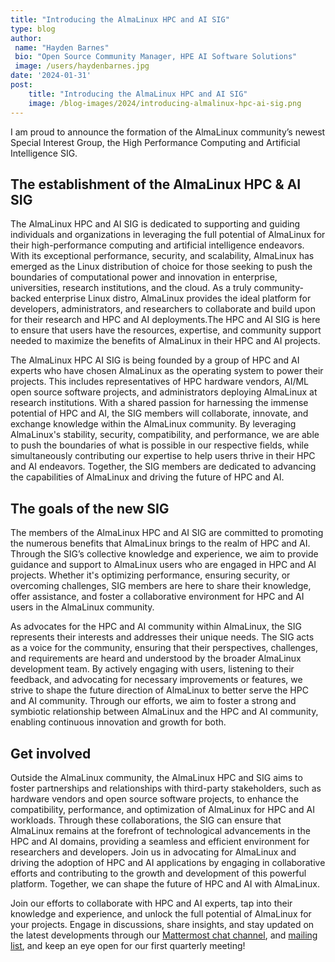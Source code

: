 ```yaml
---
title: "Introducing the AlmaLinux HPC and AI SIG"
type: blog
author: 
 name: "Hayden Barnes"
 bio: "Open Source Community Manager, HPE AI Software Solutions"
 image: /users/haydenbarnes.jpg
date: '2024-01-31'
post:
    title: "Introducing the AlmaLinux HPC and AI SIG"
    image: /blog-images/2024/introducing-almalinux-hpc-ai-sig.png
---
```


I am proud to announce the formation of the AlmaLinux community’s newest Special Interest Group, the High Performance Computing and Artificial Intelligence SIG.

## The establishment of the AlmaLinux HPC & AI SIG

The AlmaLinux HPC and AI SIG is dedicated to supporting and guiding individuals and organizations in leveraging the full potential of AlmaLinux for their high-performance computing and artificial intelligence endeavors. With its exceptional performance, security, and scalability, AlmaLinux has emerged as the Linux distribution of choice for those seeking to push the boundaries of computational power and innovation in enterprise, universities, research institutions, and the cloud. As a truly community-backed enterprise Linux distro, AlmaLinux provides the ideal platform for developers, administrators, and researchers to collaborate and build upon for their research and HPC and AI deployments.The HPC and AI SIG is here to ensure that users have the resources, expertise, and community support needed to maximize the benefits of AlmaLinux in their HPC and AI projects.

The AlmaLinux HPC AI SIG is being founded by a group of HPC and AI experts who have chosen AlmaLinux as the operating system to power their projects. This includes representatives of HPC hardware vendors, AI/ML open source software projects, and administrators deploying AlmaLinux at research institutions. With a shared passion for harnessing the immense potential of HPC and AI, the SIG members will collaborate, innovate, and exchange knowledge within the AlmaLinux community. By leveraging AlmaLinux's stability, security, compatibility, and performance, we are able to push the boundaries of what is possible in our respective fields, while simultaneously contributing our expertise to help users thrive in their HPC and AI endeavors. Together, the SIG members are dedicated to advancing the capabilities of AlmaLinux and driving the future of HPC and AI.

## The goals of the new SIG

The members of the AlmaLinux HPC and AI SIG are committed to promoting the numerous benefits that AlmaLinux brings to the realm of HPC and AI. Through the SIG’s collective knowledge and experience, we aim to provide guidance and support to AlmaLinux users who are engaged in HPC and AI projects. Whether it's optimizing performance, ensuring security, or overcoming challenges, SIG members are here to share their knowledge, offer assistance, and foster a collaborative environment for HPC and AI users in the AlmaLinux community.

As advocates for the HPC and AI community within AlmaLinux, the SIG represents their interests and addresses their unique needs. The SIG acts as a voice for the community, ensuring that their perspectives, challenges, and requirements are heard and understood by the broader AlmaLinux development team. By actively engaging with users, listening to their feedback, and advocating for necessary improvements or features, we strive to shape the future direction of AlmaLinux to better serve the HPC and AI community. Through our efforts, we aim to foster a strong and symbiotic relationship between AlmaLinux and the HPC and AI community, enabling continuous innovation and growth for both.

## Get involved

Outside the AlmaLinux community, the AlmaLinux HPC and SIG aims to foster partnerships and relationships with third-party stakeholders, such as hardware vendors and open source software projects, to enhance the compatibility, performance, and optimization of AlmaLinux for HPC and AI workloads. Through these collaborations, the SIG can ensure that AlmaLinux remains at the forefront of technological advancements in the HPC and AI domains, providing a seamless and efficient environment for researchers and developers. Join us in advocating for AlmaLinux and driving the adoption of HPC and AI applications by engaging in collaborative efforts and contributing to the growth and development of this powerful platform. Together, we can shape the future of HPC and AI with AlmaLinux.

Join our efforts to collaborate with HPC and AI experts, tap into their knowledge and experience, and unlock the full potential of AlmaLinux for your projects. Engage in discussions, share insights, and stay updated on the latest developments through our [Mattermost chat channel](https://chat.almalinux.org/almalinux/channels/sighpc--ai), and [mailing list](https://lists.almalinux.org/mailman3/lists/hpc-ai-sig.lists.almalinux.org/), and keep an eye open for our first quarterly meeting!
